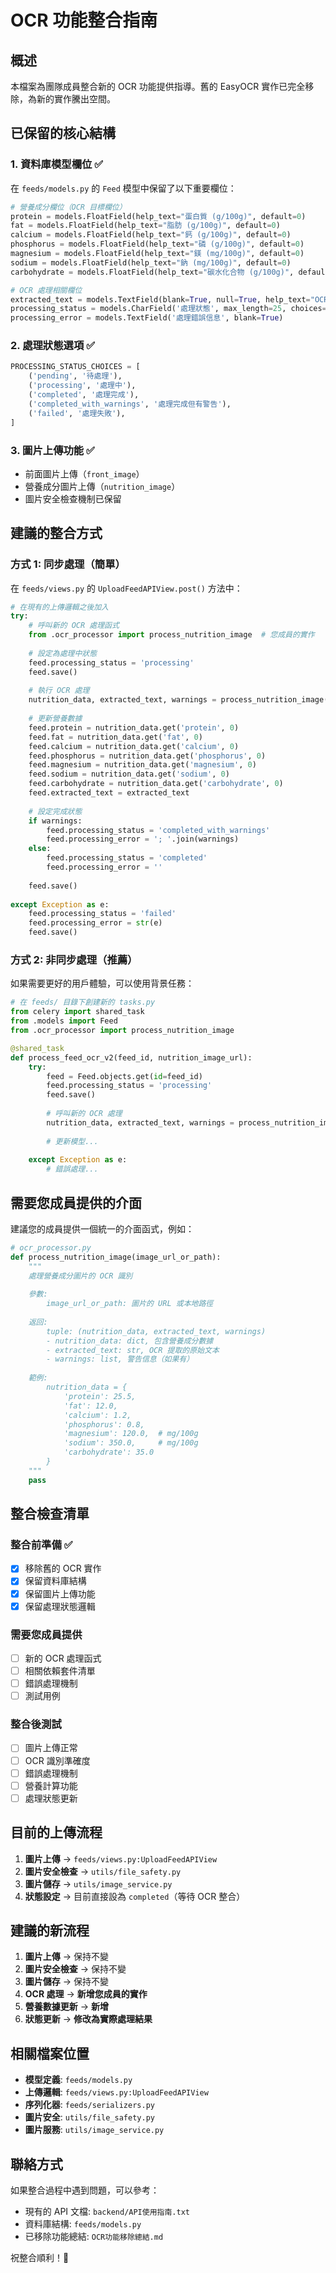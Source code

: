 # OCR 功能整合指南

## 概述
本檔案為團隊成員整合新的 OCR 功能提供指導。舊的 EasyOCR 實作已完全移除，為新的實作騰出空間。

## 已保留的核心結構

### 1. 資料庫模型欄位 ✅
在 `feeds/models.py` 的 `Feed` 模型中保留了以下重要欄位：

```python
# 營養成分欄位（OCR 目標欄位）
protein = models.FloatField(help_text="蛋白質 (g/100g)", default=0)
fat = models.FloatField(help_text="脂肪 (g/100g)", default=0)
calcium = models.FloatField(help_text="鈣 (g/100g)", default=0)
phosphorus = models.FloatField(help_text="磷 (g/100g)", default=0)
magnesium = models.FloatField(help_text="鎂 (mg/100g)", default=0)
sodium = models.FloatField(help_text="鈉 (mg/100g)", default=0)
carbohydrate = models.FloatField(help_text="碳水化合物 (g/100g)", default=0)

# OCR 處理相關欄位
extracted_text = models.TextField(blank=True, null=True, help_text="OCR 提取的原始文本")
processing_status = models.CharField('處理狀態', max_length=25, choices=PROCESSING_STATUS_CHOICES, default='pending')
processing_error = models.TextField('處理錯誤信息', blank=True)
```

### 2. 處理狀態選項 ✅
```python
PROCESSING_STATUS_CHOICES = [
    ('pending', '待處理'),
    ('processing', '處理中'),
    ('completed', '處理完成'),
    ('completed_with_warnings', '處理完成但有警告'),
    ('failed', '處理失敗'),
]
```

### 3. 圖片上傳功能 ✅
- 前面圖片上傳（`front_image`）
- 營養成分圖片上傳（`nutrition_image`）
- 圖片安全檢查機制已保留

## 建議的整合方式

### 方式 1: 同步處理（簡單）
在 `feeds/views.py` 的 `UploadFeedAPIView.post()` 方法中：

```python
# 在現有的上傳邏輯之後加入
try:
    # 呼叫新的 OCR 處理函式
    from .ocr_processor import process_nutrition_image  # 您成員的實作
    
    # 設定為處理中狀態
    feed.processing_status = 'processing'
    feed.save()
    
    # 執行 OCR 處理
    nutrition_data, extracted_text, warnings = process_nutrition_image(nutrition_image_obj.img_url)
    
    # 更新營養數據
    feed.protein = nutrition_data.get('protein', 0)
    feed.fat = nutrition_data.get('fat', 0)
    feed.calcium = nutrition_data.get('calcium', 0)
    feed.phosphorus = nutrition_data.get('phosphorus', 0)
    feed.magnesium = nutrition_data.get('magnesium', 0)
    feed.sodium = nutrition_data.get('sodium', 0)
    feed.carbohydrate = nutrition_data.get('carbohydrate', 0)
    feed.extracted_text = extracted_text
    
    # 設定完成狀態
    if warnings:
        feed.processing_status = 'completed_with_warnings'
        feed.processing_error = '; '.join(warnings)
    else:
        feed.processing_status = 'completed'
        feed.processing_error = ''
    
    feed.save()
    
except Exception as e:
    feed.processing_status = 'failed'
    feed.processing_error = str(e)
    feed.save()
```

### 方式 2: 非同步處理（推薦）
如果需要更好的用戶體驗，可以使用背景任務：

```python
# 在 feeds/ 目錄下創建新的 tasks.py
from celery import shared_task
from .models import Feed
from .ocr_processor import process_nutrition_image

@shared_task
def process_feed_ocr_v2(feed_id, nutrition_image_url):
    try:
        feed = Feed.objects.get(id=feed_id)
        feed.processing_status = 'processing'
        feed.save()
        
        # 呼叫新的 OCR 處理
        nutrition_data, extracted_text, warnings = process_nutrition_image(nutrition_image_url)
        
        # 更新模型...
        
    except Exception as e:
        # 錯誤處理...
```

## 需要您成員提供的介面

建議您的成員提供一個統一的介面函式，例如：

```python
# ocr_processor.py
def process_nutrition_image(image_url_or_path):
    """
    處理營養成分圖片的 OCR 識別
    
    參數:
        image_url_or_path: 圖片的 URL 或本地路徑
    
    返回:
        tuple: (nutrition_data, extracted_text, warnings)
        - nutrition_data: dict, 包含營養成分數據
        - extracted_text: str, OCR 提取的原始文本
        - warnings: list, 警告信息（如果有）
    
    範例:
        nutrition_data = {
            'protein': 25.5,
            'fat': 12.0,
            'calcium': 1.2,
            'phosphorus': 0.8,
            'magnesium': 120.0,  # mg/100g
            'sodium': 350.0,     # mg/100g
            'carbohydrate': 35.0
        }
    """
    pass
```

## 整合檢查清單

### 整合前準備 ✅
- [x] 移除舊的 OCR 實作
- [x] 保留資料庫結構
- [x] 保留圖片上傳功能
- [x] 保留處理狀態邏輯

### 需要您成員提供
- [ ] 新的 OCR 處理函式
- [ ] 相關依賴套件清單
- [ ] 錯誤處理機制
- [ ] 測試用例

### 整合後測試
- [ ] 圖片上傳正常
- [ ] OCR 識別準確度
- [ ] 錯誤處理機制
- [ ] 營養計算功能
- [ ] 處理狀態更新

## 目前的上傳流程

1. **圖片上傳** → `feeds/views.py:UploadFeedAPIView`
2. **圖片安全檢查** → `utils/file_safety.py`
3. **圖片儲存** → `utils/image_service.py`
4. **狀態設定** → 目前直接設為 `completed`（等待 OCR 整合）

## 建議的新流程

1. **圖片上傳** → 保持不變
2. **圖片安全檢查** → 保持不變  
3. **圖片儲存** → 保持不變
4. **OCR 處理** → **新增您成員的實作**
5. **營養數據更新** → **新增**
6. **狀態更新** → **修改為實際處理結果**

## 相關檔案位置

- **模型定義**: `feeds/models.py`
- **上傳邏輯**: `feeds/views.py:UploadFeedAPIView`
- **序列化器**: `feeds/serializers.py`
- **圖片安全**: `utils/file_safety.py`
- **圖片服務**: `utils/image_service.py`

## 聯絡方式

如果整合過程中遇到問題，可以參考：
- 現有的 API 文檔: `backend/API使用指南.txt`
- 資料庫結構: `feeds/models.py`
- 已移除功能總結: `OCR功能移除總結.md`

祝整合順利！🚀 